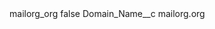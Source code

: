 <?xml version="1.0" encoding="UTF-8"?>
<CustomMetadata xmlns="http://soap.sforce.com/2006/04/metadata" xmlns:xsi="http://www.w3.org/2001/XMLSchema-instance" xmlns:xsd="http://www.w3.org/2001/XMLSchema">
    <label>mailorg_org</label>
    <protected>false</protected>
    <values>
        <field>Domain_Name__c</field>
        <value xsi:type="xsd:string">mailorg.org</value>
    </values>
</CustomMetadata>
